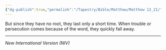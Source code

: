 ```yaml
---
{"dg-publish":true,"permalink":"/Tapestry/Bible/Matthew/Matthew 13_21/","title":"Matthew 13:21","hide":true,"tags":["bible-verse","bible-verse"],"dgHomeLink":true,"dgShowLocalGraph":true,"dgEnableSearch":true}
---
```



But since they have no root, they last only a short time. When trouble or persecution comes because of the word, they quickly fall away.



---
*New International Version (NIV)*